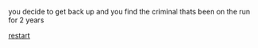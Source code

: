 you decide to get back up and you find the criminal thats been on the run for 2 years 

[restart](resart.md)